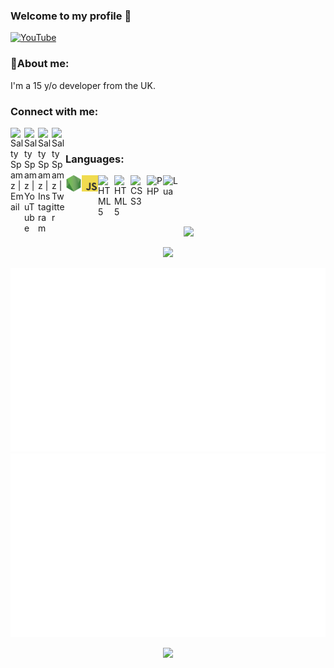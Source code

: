 ### Welcome to my profile 👋

[![YouTube](https://img.shields.io/youtube/channel/subscribers/UCMsrA8uiIozzouHDebKIm3g?style=for-the-badge)](https://youtube.com/saltyspamz)

### 🚀About me:
I'm a 15 y/o developer from the UK.


### Connect with me:

[<img align="left" alt="Salty Spamz | Email" width="22px" src="https://cdn.jsdelivr.net/npm/simple-icons@v3/icons/gmail.svg" />][email]
[<img align="left" alt="Salty Spamz | YouTube" width="22px" src="https://cdn.jsdelivr.net/npm/simple-icons@v3/icons/youtube.svg" />][youtube]
[<img align="left" alt="Salty Spamz | Instagram" width="22px" src="https://cdn.jsdelivr.net/npm/simple-icons@v3/icons/instagram.svg" />][instagram]
[<img align="left" alt="Salty Spamz | Twitter" width="22px" src="https://cdn.jsdelivr.net/npm/simple-icons@v3/icons/twitter.svg" />][twitter]

<br />

### Languages:

[<img align="left" alt="Node.js" width="26px" src="https://raw.githubusercontent.com/github/explore/80688e429a7d4ef2fca1e82350fe8e3517d3494d/topics/nodejs/nodejs.png" />](https://en.wikipedia.org/wiki/Node.js)
[<img align="left" alt="JavaScript" width="26px" src="https://raw.githubusercontent.com/github/explore/80688e429a7d4ef2fca1e82350fe8e3517d3494d/topics/javascript/javascript.png" />](https://en.wikipedia.org/wiki/JavaScript)
[<img align="left" alt="HTML5" width="26px" src="https://cdn.jsdelivr.net/npm/programming-languages-logos/src/python/python_32x32.png" />](https://en.wikipedia.org/wiki/Python)
[<img align="left" alt="HTML5" width="26px" src="https://cdn.jsdelivr.net/npm/programming-languages-logos/src/html/html_32x32.png" />](https://en.wikipedia.org/wiki/HTML5)
[<img align="left" alt="CSS3" width="26px" src="https://cdn.jsdelivr.net/npm/programming-languages-logos/src/css/css_32x32.png" />](https://en.wikipedia.org/wiki/CSS)
[<img align="left" alt="PHP" width="26px" src="https://cdn.jsdelivr.net/npm/programming-languages-logos/src/php/php_32x32.png" />](https://en.wikipedia.org/wiki/PHP)
[<img align="left" alt="Lua" width="26px" src="https://cdn.jsdelivr.net/npm/programming-languages-logos/src/lua/lua_32x32.png" />](https://en.wikipedia.org/wiki/Wikipedia:Lua)


<br />
<br />
<br />
<br />

<p align="center">
  <img src="https://discord.c99.nl/widget/theme-3/409250840571019264.png"/>
</p>
  
<p align="center">
  <img src="https://github-readme-stats.vercel.app/api?username=Salty-Coder&show_icons=true&theme=tokyonight"/>
</p>



<div align="center">

  <a>
    <img src="https://raw.githubusercontent.com/Salty-Coder/github-stats-transparent/output/generated/overview.svg"/>
  </a>
  <a>
    <img src="https://raw.githubusercontent.com/Salty-Coder/github-stats-transparent/output/generated/languages.svg"/>
  </a>
  
</div>






<p align="center">
   <img src="https://komarev.com/ghpvc/?username=Salty-Coder&style=flat&color=red" img/>
</p>





[email]: mailto:salty@saltyspamz.xyz
[twitter]: https://twitter.com/saltyspamz
[youtube]: https://youtube.com/SaltySpamz
[instagram]: https://instagram.com/saltyspamzyt
